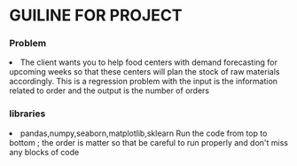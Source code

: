 <h1>GUILINE FOR PROJECT</h1>

<h3>Problem </h3>
  <li>The client wants you to help food centers with demand forecasting for upcoming weeks so that these centers will plan the stock of raw materials               accordingly. This is a regression problem with the input is the information related to order and the output is the number of orders </li>

    
<h3>libraries </h3>
 <li>pandas,numpy,seaborn,matplotlib,sklearn
  Run the code from top to bottom ; the order is matter so that be careful to run properly and don't miss any blocks of code </li>
